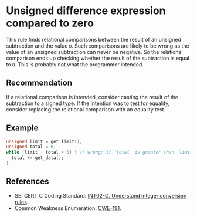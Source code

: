 # Unsigned difference expression compared to zero
This rule finds relational comparisons between the result of an unsigned subtraction and the value `0`. Such comparisons are likely to be wrong as the value of an unsigned subtraction can never be negative. So the relational comparison ends up checking whether the result of the subtraction is equal to `0`. This is probably not what the programmer intended.


## Recommendation
If a relational comparison is intended, consider casting the result of the subtraction to a signed type. If the intention was to test for equality, consider replacing the relational comparison with an equality test.


## Example

```c
unsigned limit = get_limit();
unsigned total = 0;
while (limit - total > 0) { // wrong: if `total` is greater than `limit` this will underflow and continue executing the loop.
  total += get_data();
}
```

## References
* SEI CERT C Coding Standard: [INT02-C. Understand integer conversion rules](https://wiki.sei.cmu.edu/confluence/display/c/INT02-C.+Understand+integer+conversion+rules).
* Common Weakness Enumeration: [CWE-191](https://cwe.mitre.org/data/definitions/191.html).

